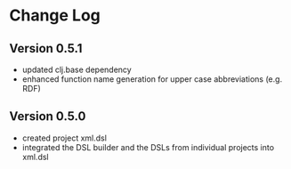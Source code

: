Change Log
==========

Version 0.5.1
-------------
* updated clj.base dependency
* enhanced function name generation for upper case abbreviations (e.g. RDF)

Version 0.5.0
-------------
* created project xml.dsl
* integrated the DSL builder and the DSLs from individual projects into xml.dsl